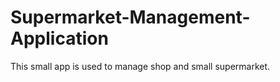 Supermarket-Management-Application
==================================

This small app is used to manage shop and small supermarket.
